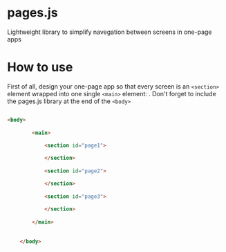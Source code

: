pages.js
========

Lightweight library to simplify navegation between screens in one-page apps

How to use
==========

First of all, design your one-page app so that every screen is an ```<section>``` element wrapped into one single ```<main>``` element: 
. Don't forget to include the pages.js library at the end of the ```<body>```
```html

<body>
        
        <main>
            
            <section id="page1">

            </section>
            
            <section id="page2">

            </section>
            
            <section id="page3">
 
            </section>
            
        </main>
    
        
    </body>

```
